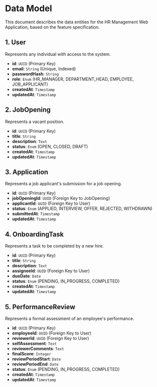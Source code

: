 # Data Model

This document describes the data entities for the HR Management Web Application, based on the feature specification.

## 1. User
Represents any individual with access to the system.

- **id**: `UUID` (Primary Key)
- **email**: `String` (Unique, Indexed)
- **passwordHash**: `String`
- **role**: `Enum` (HR_MANAGER, DEPARTMENT_HEAD, EMPLOYEE, JOB_APPLICANT)
- **createdAt**: `Timestamp`
- **updatedAt**: `Timestamp`

## 2. JobOpening
Represents a vacant position.

- **id**: `UUID` (Primary Key)
- **title**: `String`
- **description**: `Text`
- **status**: `Enum` (OPEN, CLOSED, DRAFT)
- **createdAt**: `Timestamp`
- **updatedAt**: `Timestamp`

## 3. Application
Represents a job applicant's submission for a job opening.

- **id**: `UUID` (Primary Key)
- **jobOpeningId**: `UUID` (Foreign Key to JobOpening)
- **applicantId**: `UUID` (Foreign Key to User)
- **status**: `Enum` (APPLIED, INTERVIEW, OFFER, REJECTED, WITHDRAWN)
- **submittedAt**: `Timestamp`
- **updatedAt**: `Timestamp`

## 4. OnboardingTask
Represents a task to be completed by a new hire.

- **id**: `UUID` (Primary Key)
- **title**: `String`
- **description**: `Text`
- **assigneeId**: `UUID` (Foreign Key to User)
- **dueDate**: `Date`
- **status**: `Enum` (PENDING, IN_PROGRESS, COMPLETED)
- **createdAt**: `Timestamp`
- **updatedAt**: `Timestamp`

## 5. PerformanceReview
Represents a formal assessment of an employee's performance.

- **id**: `UUID` (Primary Key)
- **employeeId**: `UUID` (Foreign Key to User)
- **reviewerId**: `UUID` (Foreign Key to User)
- **selfAssessment**: `Text`
- **reviewerComments**: `Text`
- **finalScore**: `Integer`
- **reviewPeriodStart**: `Date`
- **reviewPeriodEnd**: `Date`
- **status**: `Enum` (PENDING, IN_PROGRESS, COMPLETED)
- **createdAt**: `Timestamp`
- **updatedAt**: `Timestamp`
